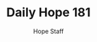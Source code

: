 ---
image: /assets/img/daily-hope-default-artwork.png
title: Daily Hope 181
number: 181
categories:
  - Daily Hope
author: Hope Staff
notes: Daily Hope 181
embed: >-
  <iframe style="border-radius:12px" src="https://open.spotify.com/embed/episode/0O2NaD5nRtOPH7GOICZ4qh?utm_source=generator" width="100%" height="152" frameBorder="0" allowfullscreen="" allow="autoplay; clipboard-write; encrypted-media; fullscreen; picture-in-picture" loading="lazy"></iframe>
---